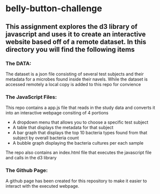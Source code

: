 # belly-button-challenge

## This assignment explores the d3 library of javascript and uses it to create an interactive website based off of a remote dataset. In this directory you will find the following items

### The DATA:
The dataset is a json file consisting of several test subjects and their metadata for a microbes found inside their navels. While the dataset is accessed remotely a local copy is added to this repo for convience

### The JavaScript Files:
This repo contains a app.js file that reads in the study data and converts it into an interactive webpage consiting of 4 portions
* A dropdown menu that allows you to choose a specific test subject
* A table that displays the metadata for that subject
* A bar graph that displays the top 10 bacteria types found from that subject by overall bacteria count
* A bubble graph displaying the bacteria cultures per each sample

The repo also contains an index.html file that executes the javascript file and calls in the d3 library

### The Github Page:
A github page has been created for this repository to make it easier to interact with the executed webpage. 
